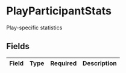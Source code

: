 # PlayParticipantStats

Play-specific statistics


## Fields

| Field       | Type        | Required    | Description |
| ----------- | ----------- | ----------- | ----------- |